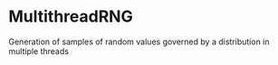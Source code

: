 # MultithreadRNG
Generation of samples of random values governed by a distribution in multiple threads
